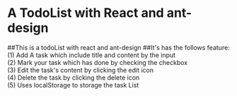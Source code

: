 # A TodoList with React and ant-design
##This is a todoList with react and ant-design 
##It's has the follows feature: 
(1) Add A task which include title and content by the input  
(2) Mark your task which has done by checking the checkbox  
(3) Edit the task's content by clicking the edit icon  
(4) Delete the task by clicking the delete icon  
(5) Uses localStorage to storage the task List  

